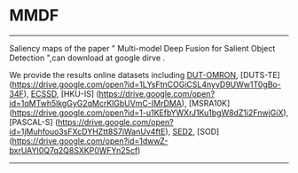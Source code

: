 # MMDF
<hr>

Saliency maps of the paper " Multi-model Deep Fusion for Salient Object Detection ",can download at google dirve .


We provide the results online datasets including  [DUT-OMRON](https://drive.google.com/open?id=1hq6w_LhvMblyYdLFFskLtR77wm4NDFFm), [DUTS-TE] (https://drive.google.com/open?id=1LYsFtnCOGiCSL4nyyD9UWw1T0gBo-34F), [ECSSD](https://drive.google.com/open?id=1QHkds8ZMAB_YdJZ8WaOb-mFQnHDa55Un), [HKU-IS] (https://drive.google.com/open?id=1qMTwh5lkgGyG2qMcrKlGbUVmC-IMrDMA), [MSRA10K] (https://drive.google.com/open?id=1-u1KEfbYWXrJ1Ku1bgW8dZ1i2FnwjGiX),[PASCAL-S] (https://drive.google.com/open?id=1jMuhfouo3sFXcDYHZtt8S7iWanUv4ftE), [SED2](https://drive.google.com/open?id=1PwyQvGqaeMKrz91JomZ-0OGQUgOV2XAN), [SOD] (https://drive.google.com/open?id=1dwwZ-bxrUAYI0Q7q2Q8SXKP0WFYn25cf)

<hr>



